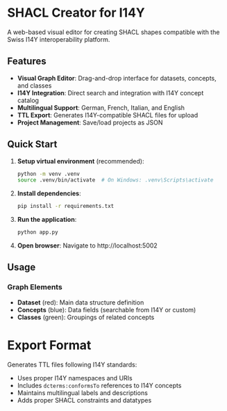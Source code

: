 # SHACL Creator for I14Y

A web-based visual editor for creating SHACL shapes compatible with the Swiss I14Y interoperability platform.

## Features

- **Visual Graph Editor**: Drag-and-drop interface for datasets, concepts, and classes
- **I14Y Integration**: Direct search and integration with I14Y concept catalog
- **Multilingual Support**: German, French, Italian, and English
- **TTL Export**: Generates I14Y-compatible SHACL files for upload
- **Project Management**: Save/load projects as JSON

## Quick Start

1. **Setup virtual environment** (recommended):
   ```bash
   python -m venv .venv
   source .venv/bin/activate  # On Windows: .venv\Scripts\activate
   ```

2. **Install dependencies**:
   ```bash
   pip install -r requirements.txt
   ```

3. **Run the application**:
   ```bash
   python app.py
   ```

4. **Open browser**: Navigate to http://localhost:5002

## Usage

### Graph Elements
- **Dataset** (red): Main data structure definition
- **Concepts** (blue): Data fields (searchable from I14Y or custom)
- **Classes** (green): Groupings of related concepts

# Export Format

Generates TTL files following I14Y standards:
- Uses proper I14Y namespaces and URIs
- Includes `dcterms:conformsTo` references to I14Y concepts
- Maintains multilingual labels and descriptions
- Adds proper SHACL constraints and datatypes